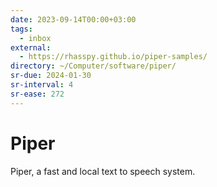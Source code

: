 ```yaml
---
date: 2023-09-14T00:00+03:00
tags:
  - inbox
external:
  - https://rhasspy.github.io/piper-samples/
directory: ~/Computer/software/piper/
sr-due: 2024-01-30
sr-interval: 4
sr-ease: 272
---
```


# Piper

Piper, a fast and local text to speech system.
